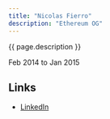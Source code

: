 ```yaml
---
title: "Nicolas Fierro"
description: "Ethereum OG"
---
```


{{ page.description }}

Feb 2014 to Jan 2015

## Links
- [LinkedIn](https://www.linkedin.com/in/nicolasfierro/)
